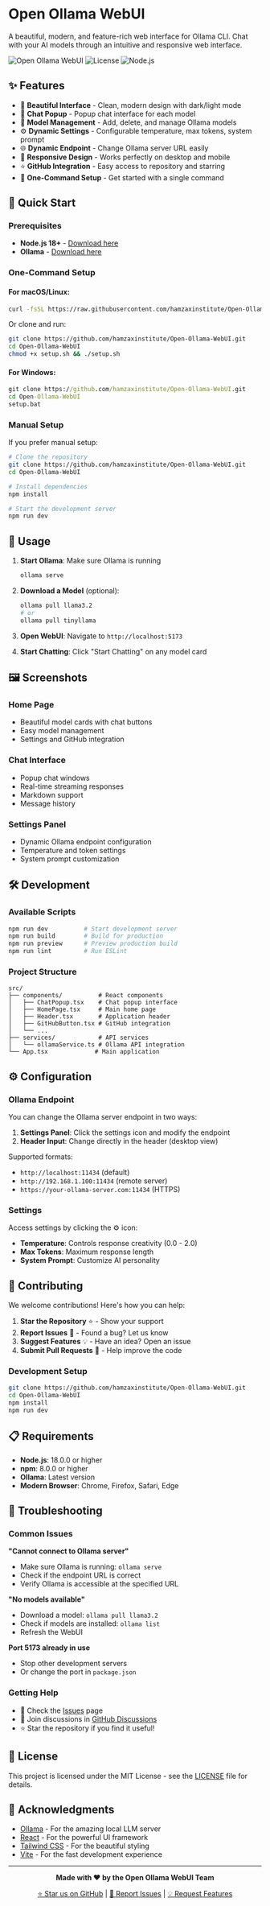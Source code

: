 # Open Ollama WebUI

A beautiful, modern, and feature-rich web interface for Ollama CLI. Chat with your AI models through an intuitive and responsive web interface.

![Open Ollama WebUI](https://img.shields.io/badge/Open%20Ollama-WebUI-blue?style=for-the-badge&logo=github)
![License](https://img.shields.io/badge/license-MIT-green?style=for-the-badge)
![Node.js](https://img.shields.io/badge/Node.js-18+-green?style=for-the-badge&logo=node.js)

## ✨ Features

- 🎨 **Beautiful Interface** - Clean, modern design with dark/light mode
- 💬 **Chat Popup** - Popup chat interface for each model
- 🤖 **Model Management** - Add, delete, and manage Ollama models
- ⚙️ **Dynamic Settings** - Configurable temperature, max tokens, system prompt
- 🌐 **Dynamic Endpoint** - Change Ollama server URL easily
- 📱 **Responsive Design** - Works perfectly on desktop and mobile
- ⭐ **GitHub Integration** - Easy access to repository and starring
- 🚀 **One-Command Setup** - Get started with a single command

## 🚀 Quick Start

### Prerequisites

- **Node.js 18+** - [Download here](https://nodejs.org/)
- **Ollama** - [Download here](https://ollama.ai/download)

### One-Command Setup

#### For macOS/Linux:
```bash
curl -fsSL https://raw.githubusercontent.com/hamzaxinstitute/Open-Ollama-WebUI/main/setup.sh | bash
```

Or clone and run:
```bash
git clone https://github.com/hamzaxinstitute/Open-Ollama-WebUI.git
cd Open-Ollama-WebUI
chmod +x setup.sh && ./setup.sh
```

#### For Windows:
```cmd
git clone https://github.com/hamzaxinstitute/Open-Ollama-WebUI.git
cd Open-Ollama-WebUI
setup.bat
```

### Manual Setup

If you prefer manual setup:

```bash
# Clone the repository
git clone https://github.com/hamzaxinstitute/Open-Ollama-WebUI.git
cd Open-Ollama-WebUI

# Install dependencies
npm install

# Start the development server
npm run dev
```

## 🎯 Usage

1. **Start Ollama**: Make sure Ollama is running
   ```bash
   ollama serve
   ```

2. **Download a Model** (optional):
   ```bash
   ollama pull llama3.2
   # or
   ollama pull tinyllama
   ```

3. **Open WebUI**: Navigate to `http://localhost:5173`

4. **Start Chatting**: Click "Start Chatting" on any model card

## 🖼️ Screenshots

### Home Page
- Beautiful model cards with chat buttons
- Easy model management
- Settings and GitHub integration

### Chat Interface
- Popup chat windows
- Real-time streaming responses
- Markdown support
- Message history

### Settings Panel
- Dynamic Ollama endpoint configuration
- Temperature and token settings
- System prompt customization

## 🛠️ Development

### Available Scripts

```bash
npm run dev          # Start development server
npm run build        # Build for production
npm run preview      # Preview production build
npm run lint         # Run ESLint
```

### Project Structure

```
src/
├── components/          # React components
│   ├── ChatPopup.tsx    # Chat popup interface
│   ├── HomePage.tsx     # Main home page
│   ├── Header.tsx       # Application header
│   ├── GitHubButton.tsx # GitHub integration
│   └── ...
├── services/            # API services
│   └── ollamaService.ts # Ollama API integration
└── App.tsx             # Main application
```

## ⚙️ Configuration

### Ollama Endpoint

You can change the Ollama server endpoint in two ways:

1. **Settings Panel**: Click the settings icon and modify the endpoint
2. **Header Input**: Change directly in the header (desktop view)

Supported formats:
- `http://localhost:11434` (default)
- `http://192.168.1.100:11434` (remote server)
- `https://your-ollama-server.com:11434` (HTTPS)

### Settings

Access settings by clicking the ⚙️ icon:

- **Temperature**: Controls response creativity (0.0 - 2.0)
- **Max Tokens**: Maximum response length
- **System Prompt**: Customize AI personality

## 🤝 Contributing

We welcome contributions! Here's how you can help:

1. **Star the Repository** ⭐ - Show your support
2. **Report Issues** 🐛 - Found a bug? Let us know
3. **Suggest Features** 💡 - Have an idea? Open an issue
4. **Submit Pull Requests** 🔄 - Help improve the code

### Development Setup

```bash
git clone https://github.com/hamzaxinstitute/Open-Ollama-WebUI.git
cd Open-Ollama-WebUI
npm install
npm run dev
```

## 📋 Requirements

- **Node.js**: 18.0.0 or higher
- **npm**: 8.0.0 or higher
- **Ollama**: Latest version
- **Modern Browser**: Chrome, Firefox, Safari, Edge

## 🐛 Troubleshooting

### Common Issues

**"Cannot connect to Ollama server"**
- Make sure Ollama is running: `ollama serve`
- Check if the endpoint URL is correct
- Verify Ollama is accessible at the specified URL

**"No models available"**
- Download a model: `ollama pull llama3.2`
- Check if models are installed: `ollama list`
- Refresh the WebUI

**Port 5173 already in use**
- Stop other development servers
- Or change the port in `package.json`

### Getting Help

- 📖 Check the [Issues](https://github.com/hamzaxinstitute/Open-Ollama-WebUI/issues) page
- 💬 Join discussions in [GitHub Discussions](https://github.com/hamzaxinstitute/Open-Ollama-WebUI/discussions)
- ⭐ Star the repository if you find it useful!

## 📄 License

This project is licensed under the MIT License - see the [LICENSE](LICENSE) file for details.

## 🙏 Acknowledgments

- [Ollama](https://ollama.ai/) - For the amazing local LLM server
- [React](https://reactjs.org/) - For the powerful UI framework
- [Tailwind CSS](https://tailwindcss.com/) - For the beautiful styling
- [Vite](https://vitejs.dev/) - For the fast development experience

---

<div align="center">

**Made with ❤️ by the Open Ollama WebUI Team**

[⭐ Star us on GitHub](https://github.com/hamzaxinstitute/Open-Ollama-WebUI) | [🐛 Report Issues](https://github.com/hamzaxinstitute/Open-Ollama-WebUI/issues) | [💡 Request Features](https://github.com/hamzaxinstitute/Open-Ollama-WebUI/discussions)

</div>